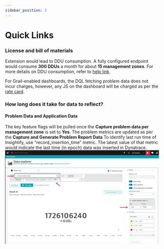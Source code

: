 ```yaml
---
sidebar_position: 3
---
```


# Quick Links

### License and bill of materials

Extension would lead to DDU consumption. A fully configured endpoint would consume **300 DDUs** a month for about **15 management zones**. For more details on DDU consumption, refer to [help link](https://www.dynatrace.com/support/help/shortlink/metric-cost-calculation).

For Grail-enabled dashboards, the DQL fetching problem data does not incur charges, however, any JS on the dashboard will be charged as per the [rate card](https://www.dynatrace.com/pricing/rate-card/).  

### How long does it take for data to reflect?

#### Problem Data and Application Data

The key feature flags will be pulled once the **Capture problem data per management zone** is set to **Yes**. The problem metrics are updated as per the **Capture and Generate Problem Report Data** To identify last run time of Insightify, use “record_insertion_time” metric. The latest value of that metric would indicate the last time (in epoch) data was inserted in Dynatrace.  
![record-insertion](record_insertion_time.jpg)   

